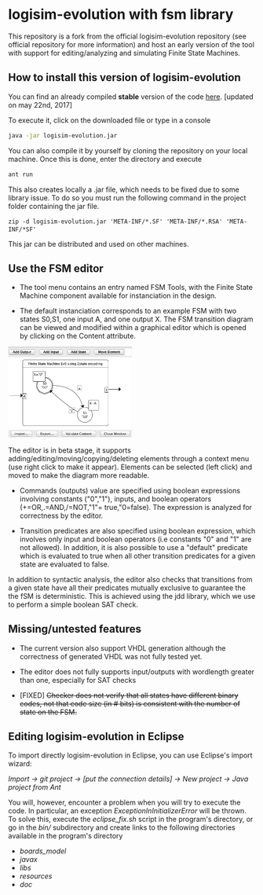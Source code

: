 logisim-evolution with fsm library
=================
This repository is a fork from the official logisim-evolution repository (see official repository for more information) and host an early version of the tool with support for editing/analyzing and simulating Finite State Machines. 

## How to install this version of logisim-evolution
You can find an already compiled **stable** version of the code [here](http://www.irisa.fr/cosi/HOMEPAGE/Derrien/logisim/logisim-evolution.jar). [updated on may 22nd, 2017]

To execute it, click on the downloaded file or type in a console
```bash
java -jar logisim-evolution.jar
```

You can also compile it by yourself by cloning the repository on your local machine. Once this is done, enter the directory and execute
```bash
ant run
```
This also creates locally a .jar file, which needs to be fixed due to some library issue. To do so you must run the following command in the project folder containing the jar file.
```
zip -d logisim-evolution.jar 'META-INF/*.SF' 'META-INF/*.RSA' 'META-INF/*SF'
```

This jar can be distributed and used on other machines.

## Use the FSM editor

* The tool menu contains an entry named FSM Tools, with the Finite State Machine component available for instanciation in the design.

* The default instanciation corresponds to an example FSM with two states S0,S1, one input A, and one output X. The FSM transition diagram can be viewed and modified within a graphical editor which is opened by clicking on the Content attribute.

<img src="doc/en/html/guide/fsm/Screenshot.jpg" width="50%" height="50%" />    

The editor is in beta stage, it supports adding/editing/moving/copying/deleting elements through a context menu (use right click to make it appear). Elements can be selected (left click) and moved to make the diagram more readable.

* Commands (outputs) value are specified using boolean expressions involving constants ("0","1"), inputs, and boolean operators (+=OR,.=AND,/=NOT,"1"= true,"0=false). The expression is analyzed for correctness  by the editor.

* Transition predicates are also specified using boolean expression, which involves only input and boolean operators (i.e constants "0" and "1" are not allowed). In addition, it is also possible to use a "default" predicate which is evaluated to true when all other transition predicates for a given state are evaluated to false.  

In addition to syntactic analysis, the editor also checks that transitions from a given state have all their predicates mutually exclusive to guarantee the the fSM is deterministic. This is achieved using the jdd library, which we use to perform a simple boolean SAT check.


## Missing/untested features

* The current version also support VHDL generation although the correctness of generated VHDL was not fully tested yet.

* The editor does not fully supports input/outputs with wordlength greater than one, especially for SAT checks

* [FIXED] <del>Checker does not verify that all states have different binary codes, not that code size (in # bits) is consistent with the number of state on the FSM<del>.
 

## Editing logisim-evolution in Eclipse
To import directly logisim-evolution in Eclipse, you can use Eclipse's import wizard:

*Import -> git project -> [put the connection details] -> New project -> Java project from Ant*

You will, however, encounter a problem when you will try to execute the code. In particular, an exception *ExceptionInInitializerError* will be thrown. To solve this, execute the *eclipse_fix.sh* script in the program's directory, or go in the *bin/* subdirectory and create links to the following directories available in the program's directory
* *boards_model*
* *javax*
* *libs*
* *resources*
* *doc*

